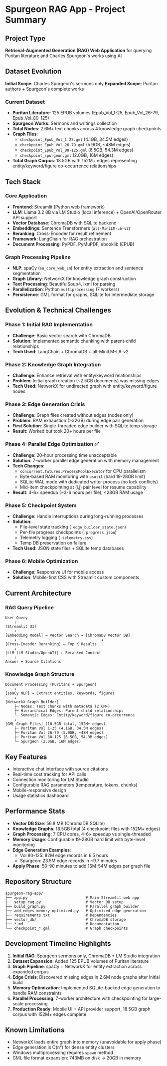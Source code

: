 # Spurgeon RAG App - Project Summary

## Project Type
**Retrieval-Augmented Generation (RAG) Web Application** for querying Puritan literature and Charles Spurgeon's works using AI

## Dataset Evolution
**Initial Scope**: Charles Spurgeon's sermons only
**Expanded Scope**: Puritan authors + Spurgeon's complete works

### Current Dataset
- **Puritan Literature**: 125 EPUB volumes (Epub_Vol_1-25, Epub_Vol_26-79, Epub_Vol_80-125)
- **Spurgeon Works**: Sermons and writings collection
- **Total Nodes**: 2.6M+ text chunks across 4 knowledge graph checkpoints
- **Graph Files**:
  - `checkpoint_Epub_Vol_1-25.gml` (4.1GB, 34.5M edges)
  - `checkpoint_Epub_Vol_26-79.gml` (5.9GB, ~48M edges)
  - `checkpoint_Epub_Vol_80-125.gml` (6.5GB, 54.3M edges)
  - `checkpoint_spurgeon.gml` (2.0GB, 16M edges)
- **Total Graph Corpus**: 18.5GB with 152M+ edges representing entity/keyword/figure co-occurrence relationships

## Tech Stack

### Core Application
- **Frontend**: Streamlit (Python web framework)
- **LLM**: Llama 3.2 8B via LM Studio (local inference) + OpenAI/OpenRouter API support
- **Vector Database**: ChromaDB with SQLite backend
- **Embeddings**: Sentence Transformers (`all-MiniLM-L6-v2`)
- **Reranking**: Cross-Encoder for result refinement
- **Framework**: LangChain for RAG orchestration
- **Document Processing**: PyPDF, PyMuPDF, ebooklib (EPUB)

### Graph Processing Pipeline
- **NLP**: spaCy (`en_core_web_sm`) for entity extraction and sentence segmentation
- **Graph Library**: NetworkX for knowledge graph construction
- **Text Processing**: BeautifulSoup4, lxml for parsing
- **Parallelization**: Python `multiprocessing` (7 workers)
- **Persistence**: GML format for graphs, SQLite for intermediate storage

## Evolution & Technical Challenges

### Phase 1: Initial RAG Implementation
- **Challenge**: Basic vector search with ChromaDB
- **Solution**: Implemented semantic chunking with parent-child relationships
- **Tech Used**: LangChain + ChromaDB + all-MiniLM-L6-v2

### Phase 2: Knowledge Graph Integration
- **Challenge**: Enhance retrieval with entity/keyword relationships
- **Problem**: Initial graph creation (~2.5GB documents) was missing edges
- **Tech Used**: NetworkX for undirected graph with entity/keyword/figure nodes

### Phase 3: Edge Generation Crisis
- **Challenge**: Graph files created without edges (nodes only)
- **Problem**: RAM exhaustion (>32GB) during edge pair generation
- **First Solution**: Single-threaded edge builder with SQLite temp storage
- **Result**: Worked but took 20+ hours per file

### Phase 4: Parallel Edge Optimization ✅
- **Challenge**: 20-hour processing time unacceptable
- **Solution**: 7-worker parallel edge generation with memory management
- **Tech Changes**:
  - `concurrent.futures.ProcessPoolExecutor` for CPU parallelism
  - Byte-based RAM monitoring with `psutil` (hard 19-28GB limit)
  - SQLite WAL mode with dedicated writer process (no lock conflicts)
  - Mid-item checkpointing at (i,j) pair level for resume capability
- **Result**: 4-6× speedup (~3-6 hours per file), <28GB RAM usage

### Phase 5: Checkpoint System
- **Challenge**: Handle interruptions during long-running processes
- **Solution**:
  - File-level state tracking (`.edge_builder_state.json`)
  - Per-file progress checkpoints (`.progress.json`)
  - Telemetry logging (`.telemetry.csv`)
  - Temp DB preservation on failure
- **Tech Used**: JSON state files + SQLite temp databases

### Phase 6: Mobile Optimization
- **Challenge**: Responsive UI for mobile access
- **Solution**: Mobile-first CSS with Streamlit custom components

## Current Architecture

### RAG Query Pipeline
```
User Query
    ↓
[Streamlit UI]
    ↓
[Embedding Model] → Vector Search → [ChromaDB Vector DB]
    ↓                                      ↓
[Cross-Encoder Reranking] ← Top K Results
    ↓
[LLM (LM Studio/OpenAI)] ← Reranked Context
    ↓
Answer + Source Citations
```

### Knowledge Graph Structure
```
Document Processing (Puritans + Spurgeon)
    ↓
[spaCy NLP] → Extract entities, keywords, figures
    ↓
[NetworkX Graph Builder]
    ├─ Nodes: Text chunks with metadata (2.6M+)
    ├─ Hierarchical Edges: Parent-child relationships
    └─ Semantic Edges: Entity/keyword/figure co-occurrence
    ↓
[GML Graph Files] (18.5GB total, 152M+ edges)
    ├─ Puritan Vol 1-25 (4.1GB, 34.5M edges)
    ├─ Puritan Vol 26-79 (5.9GB, ~48M edges)
    ├─ Puritan Vol 80-125 (6.5GB, 54.3M edges)
    └─ Spurgeon (2.0GB, 16M edges)
```

## Key Features
- Interactive chat interface with source citations
- Real-time cost tracking for API calls
- Connection monitoring for LM Studio
- Configurable RAG parameters (temperature, tokens, chunks)
- Mobile-responsive design
- Usage statistics dashboard

## Performance Stats
- **Vector DB Size**: 56.8 MB (ChromaDB SQLite)
- **Knowledge Graphs**: 18.5GB total (4 checkpoint files with 152M+ edges)
- **Graph Processing**: 7 CPU cores, 4-6× speedup vs single-threaded
- **Memory Usage**: Configurable 19-28GB hard limit with byte-level monitoring
- **Edge Generation Examples**:
  - Vol 80-125: 82M edge records in 6.5 hours
  - Spurgeon: 23.5M edge records in ~9.7 minutes
- **Apply Phase**: 50-90 minutes to add 16M-54M edges per graph file

## Repository Structure
```
spurgeon-rag-app/
├── app.py                          # Main Streamlit web app
├── setup_rag.py                    # Vector DB setup
├── build_graph.py                  # Parallel graph builder
├── add_edges_memory_optimized.py   # Optimized edge generation
├── requirements.txt                # Dependencies
├── vector_db/                      # ChromaDB storage
├── *.md                            # Documentation
└── checkpoint_*.gml                # Graph checkpoints
```

## Development Timeline Highlights
1. **Initial RAG**: Spurgeon sermons only, ChromaDB + LM Studio integration
2. **Dataset Expansion**: Added 125 EPUB volumes of Puritan literature
3. **Graph Pipeline**: spaCy + NetworkX for entity extraction across expanded corpus
4. **Edge Crisis**: Discovered missing edges in 2.6M node graphs after initial build
5. **Memory Optimization**: Implemented SQLite-backed edge generation to handle RAM constraints
6. **Parallel Processing**: 7-worker architecture with checkpointing for large-scale processing
7. **Production Ready**: Mobile UI + API provider support, 18.5GB graph corpus with 152M+ edges complete

## Known Limitations
- NetworkX loads entire graph into memory (unavoidable for apply phase)
- Edge generation is O(n²) for dense entity clusters
- Windows multiprocessing requires `spawn` method
- GML file format expansion: 743MB on disk → 20GB in memory
